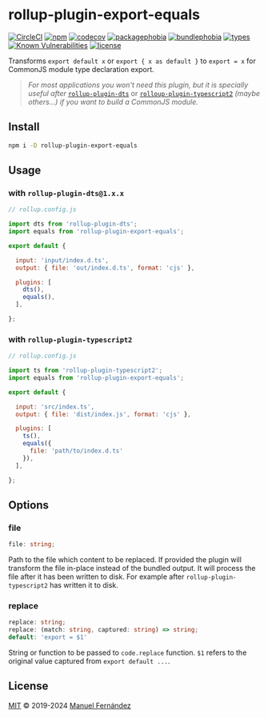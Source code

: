 # rollup-plugin-export-equals

[![CircleCI](https://circleci.com/gh/manferlo81/rollup-plugin-export-equals.svg?style=svg)](https://circleci.com/gh/manferlo81/rollup-plugin-export-equals)
[![npm](https://badgen.net/npm/v/rollup-plugin-export-equals)](https://www.npmjs.com/package/rollup-plugin-export-equals)
[![codecov](https://codecov.io/gh/manferlo81/rollup-plugin-export-equals/branch/master/graph/badge.svg)](https://codecov.io/gh/manferlo81/rollup-plugin-export-equals)
[![packagephobia](https://badgen.net/packagephobia/install/rollup-plugin-export-equals)](https://packagephobia.now.sh/result?p=rollup-plugin-export-equals)
[![bundlephobia](https://badgen.net/bundlephobia/min/rollup-plugin-export-equals)](https://bundlephobia.com/result?p=rollup-plugin-export-equals)
[![types](https://img.shields.io/npm/types/rollup-plugin-export-equals.svg)](https://github.com/microsoft/typescript)
[![Known Vulnerabilities](https://snyk.io/test/github/manferlo81/rollup-plugin-export-equals/badge.svg?targetFile=package.json)](https://snyk.io/test/github/manferlo81/rollup-plugin-export-equals?targetFile=package.json)
[![license](https://badgen.net/github/license/manferlo81/rollup-plugin-export-equals)](LICENSE)

Transforms `export default x` or `export { x as default }` to `export = x` for CommonJS module type declaration export.

> *For most applications you won't need this plugin, but it is specially useful after* [`rollup-plugin-dts`](https://github.com/Swatinem/rollup-plugin-dts) or [`rolloup-plugin-typescript2`](https://github.com/ezolenko/rollup-plugin-typescript2) *(maybe others...) if you want to build a CommonJS module.*

## Install

```bash
npm i -D rollup-plugin-export-equals
```

## Usage

### with `rollup-plugin-dts@1.x.x`

```javascript
// rollup.config.js

import dts from 'rollup-plugin-dts';
import equals from 'rollup-plugin-export-equals';

export default {

  input: 'input/index.d.ts',
  output: { file: 'out/index.d.ts', format: 'cjs' },

  plugins: [
    dts(),
    equals(),
  ],

};
```

### with `rollup-plugin-typescript2`

```javascript
// rollup.config.js

import ts from 'rollup-plugin-typescript2';
import equals from 'rollup-plugin-export-equals';

export default {

  input: 'src/index.ts',
  output: { file: 'dist/index.js', format: 'cjs' },

  plugins: [
    ts(),
    equals({
      file: 'path/to/index.d.ts'
    }),
  ],

};
```

## Options

### file

```typescript
file: string;
```

Path to the file which content to be replaced. If provided the plugin will transform the file in-place instead of the bundled output. It will process the file after it has been written to disk. For example after `rollup-plugin-typescript2` has written it to disk.

### replace

```typescript
replace: string;
replace: (match: string, captured: string) => string;
default: 'export = $1'
```

String or function to be passed to `code.replace` function. `$1` refers to the original value captured from `export default ...`.

## License

[MIT](LICENSE) &copy; 2019-2024 [Manuel Fernández](https://github.com/manferlo81)
